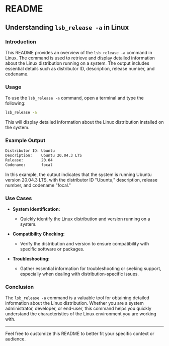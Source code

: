 # README

## Understanding `lsb_release -a` in Linux

### Introduction

This README provides an overview of the `lsb_release -a` command in Linux. The command is used to retrieve and display detailed information about the Linux distribution running on a system. The output includes essential details such as distributor ID, description, release number, and codename.

### Usage

To use the `lsb_release -a` command, open a terminal and type the following:

```bash
lsb_release -a
```

This will display detailed information about the Linux distribution installed on the system.

### Example Output

```bash
Distributor ID: Ubuntu
Description:    Ubuntu 20.04.3 LTS
Release:        20.04
Codename:       focal
```

In this example, the output indicates that the system is running Ubuntu version 20.04.3 LTS, with the distributor ID "Ubuntu," description, release number, and codename "focal."

### Use Cases

- **System Identification:**
  - Quickly identify the Linux distribution and version running on a system.

- **Compatibility Checking:**
  - Verify the distribution and version to ensure compatibility with specific software or packages.

- **Troubleshooting:**
  - Gather essential information for troubleshooting or seeking support, especially when dealing with distribution-specific issues.

### Conclusion

The `lsb_release -a` command is a valuable tool for obtaining detailed information about the Linux distribution. Whether you are a system administrator, developer, or end-user, this command helps you quickly understand the characteristics of the Linux environment you are working with.

---

Feel free to customize this README to better fit your specific context or audience.